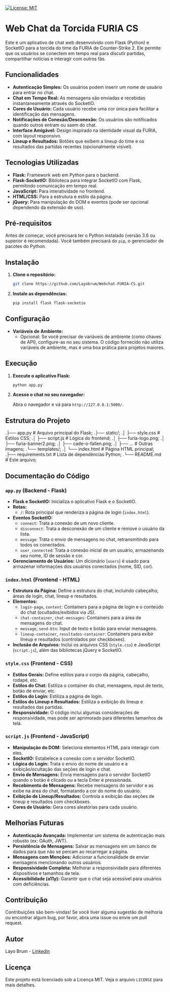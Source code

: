 [![License: MIT](https://img.shields.io/badge/License-MIT-yellow.svg)](https://opensource.org/licenses/MIT)

# Web Chat da Torcida FURIA CS

Este é um aplicativo de chat web desenvolvido com Flask (Python) e SocketIO para a torcida do time da FURIA de Counter-Strike 2. Ele permite que os usuários se conectem em tempo real para discutir partidas, compartilhar notícias e interagir com outros fãs.

## Funcionalidades

* **Autenticação Simples:** Os usuários podem inserir um nome de usuário para entrar no chat.
* **Chat em Tempo Real:** As mensagens são enviadas e recebidas instantaneamente através do SocketIO.
* **Cores de Usuário:** Cada usuário recebe uma cor única para facilitar a identificação das mensagens.
* **Notificações de Conexão/Desconexão:** Os usuários são notificados quando outros entram ou saem do chat.
* **Interface Amigável:** Design inspirado na identidade visual da FURIA, com layout responsivo.
* **Lineup e Resultados:** Botões que exibem a lineup do time e os resultados das partidas recentes (opcionalmente visível).

## Tecnologias Utilizadas

* **Flask:** Framework web em Python para o backend.
* **Flask-SocketIO:** Biblioteca para integrar SocketIO com Flask, permitindo comunicação em tempo real.
* **JavaScript:** Para interatividade no frontend.
* **HTML/CSS:** Para a estrutura e estilo da página.
* **jQuery:** Para manipulação do DOM e eventos (pode ser opcional dependendo da extensão de uso).

## Pré-requisitos

Antes de começar, você precisará ter o Python instalado (versão 3.6 ou superior é recomendada). Você também precisará do `pip`, o gerenciador de pacotes do Python.

## Instalação

1.  **Clone o repositório:**

    ```bash
    git clone https://github.com/Layobrum/Webchat-FURIA-CS.git
    ```

2.  **Instale as dependências:**

    ```bash
    pip install flask flask-socketio
    ```

## Configuração

* **Variáveis de Ambiente:**
    * Opcional: Se você precisar de variáveis de ambiente (como chaves de API), configure-as no seu sistema.  O código fornecido não utiliza variáveis de ambiente, mas é uma boa prática para projetos maiores.

## Execução

1.  **Execute o aplicativo Flask:**

    ```bash
    python app.py
    ```

2.  **Acesse o chat no seu navegador:**

    Abra o navegador e vá para `http://127.0.0.1:5000/`.

## Estrutura do Projeto

.├── app.py           # Arquivo principal do Flask;
.├── static/;
.│   ├── style.css    # Estilos CSS;
.│   ├── script.js    # Lógica do frontend;
.│   ├── furia-logo.png;
.│   ├── furia-banner2.png;
.│   ├── cade-o-fallen.png;
.│   ├── ...          # Outras imagens;
.└── templates/;
.│   └── index.html   # Página HTML principal;
.├── requirements.txt # Lista de dependências Python;
.└── README.md        # Este arquivo;

##  Documentação do Código

### `app.py` (Backend - Flask)

* **Flask e SocketIO:** Inicializa o aplicativo Flask e o SocketIO.
* **Rotas:**
    * `/`:  Rota principal que renderiza a página de login (`index.html`).
* **Eventos SocketIO:**
    * `connect`:  Trata a conexão de um novo cliente.
    * `disconnect`: Trata a desconexão de um cliente e remove o usuário da lista.
    * `message`:  Trata o envio de mensagens no chat, retransmitindo para todos os conectados.
    * `user_connected`:  Trata a conexão inicial de um usuário, armazenando seu nome, ID de sessão e cor.
* **Gerenciamento de Usuários:** Um dicionário (`users`) é usado para armazenar informações dos usuários conectados (nome, SID, cor).

### `index.html` (Frontend - HTML)

* **Estrutura da Página:** Define a estrutura do chat, incluindo cabeçalho, áreas de login, chat, lineup e resultados.
* **Elementos:**
    * `login-page`, `content`:  Containers para a página de login e o conteúdo do chat (ocultados/exibidos via JS).
    * `chat-container`, `chat-messages`:  Containers para a área de mensagens do chat.
    * `message`, `send-btn`:  Input de texto e botão para enviar mensagens.
    * `lineup-container`, `resultados-container`:  Containers para exibir lineup e resultados (controlados por checkboxes).
* **Inclusão de Arquivos:** Inclui os arquivos CSS (`style.css`) e JavaScript (`script.js`), além das bibliotecas jQuery e SocketIO.

### `style.css` (Frontend - CSS)

* **Estilos Gerais:** Define estilos para o corpo da página, cabeçalho, rodapé, etc.
* **Estilos do Chat:** Estiliza o container do chat, mensagens, input de texto, botão de enviar, etc.
* **Estilos do Login:** Estiliza a página de login.
* **Estilos do Lineup e Resultados:** Estiliza a exibição do lineup e resultados das partidas.
* **Responsividade:** O código inclui algumas considerações de responsividade, mas pode ser aprimorado para diferentes tamanhos de tela.

### `script.js` (Frontend - JavaScript)

* **Manipulação do DOM:** Seleciona elementos HTML para interagir com eles.
* **SocketIO:** Estabelece a conexão com o servidor SocketIO.
* **Lógica do Login:** Trata o envio do nome de usuário e a exibição/ocultação das seções de login e chat.
* **Envio de Mensagens:** Envia mensagens para o servidor SocketIO quando o botão é clicado ou a tecla Enter é pressionada.
* **Recebimento de Mensagens:** Recebe mensagens do servidor e as exibe na área do chat, formatando a cor do nome do usuário.
* **Exibição de Lineup/Resultados:** Controla a exibição das seções de lineup e resultados com checkboxes.
* **Cores de Usuário:** Gera cores aleatórias para cada usuário.

## Melhorias Futuras

* **Autenticação Avançada:** Implementar um sistema de autenticação mais robusto (ex: OAuth, JWT).
* **Persistência de Mensagens:** Salvar as mensagens em um banco de dados para que não se percam ao recarregar a página.
* **Mensagens com Menções:** Adicionar a funcionalidade de enviar mensagens mencionando outros usuários.
* **Responsividade Completa:** Melhorar a responsividade para diferentes dispositivos e tamanhos de tela.
* **Acessibilidade (a11y):** Garantir que o chat seja acessível para usuários com deficiências.

## Contribuição

Contribuições são bem-vindas! Se você tiver alguma sugestão de melhoria ou encontrar algum bug, por favor, abra uma issue ou envie um pull request.

## Autor

Layo Brum - [Linkedin](https://www.linkedin.com/in/layo-brum/)

## Licença

Este projeto está licenciado sob a Licença MIT. Veja o arquivo `LICENSE` para mais detalhes.
